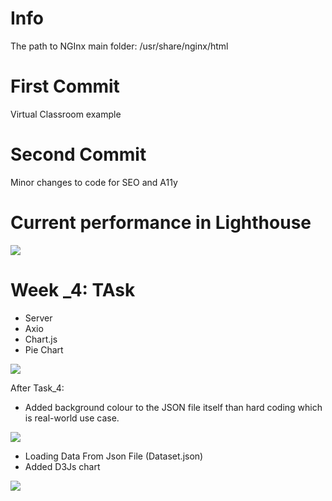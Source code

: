 # Info

The path to NGInx main folder:
/usr/share/nginx/html

# First Commit
Virtual Classroom example 

# Second Commit
Minor changes to code for SEO and A11y


# Current performance in Lighthouse
<image src="/Screenshots/screen.png">

# Week _4: TAsk
* Server 
* Axio
* Chart.js
* Pie Chart
<image src="/Screenshots/pie_chart.png">

After Task_4:
* Added background colour to the JSON file itself than hard coding which is real-world use case.
<image src="/Screenshots/.png">


* Loading Data From Json File (Dataset.json)
* Added D3Js chart
<image src="/Screenshots/2_charts.png">
